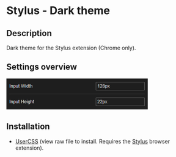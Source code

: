 # Stylus - Dark theme

## Description

Dark theme for the Stylus extension (Chrome only).

## Settings overview

![Settings](settings.png)

## Installation

- [UserCSS](./stylus-editor-customization.user.css) (view raw file to install. Requires the [Stylus](https://github.com/openstyles/stylus#releases) browser extension).
